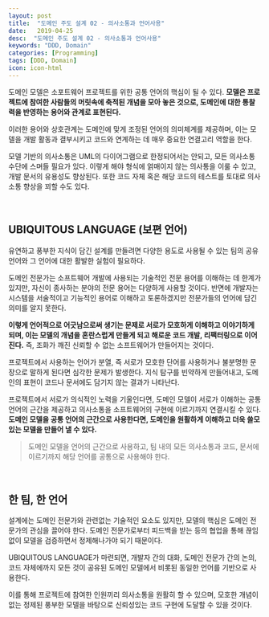 ```yaml
---
layout: post
title:  "도메인 주도 설계 02 - 의사소통과 언어사용"
date:   2019-04-25
desc:  "도메인 주도 설계 02 - 의사소통과 언어사용"
keywords: "DDD, Domain"
categories: [Programming]
tags: [DDD, Domain]
icon: icon-html
---
```


도메인 모델은 소포트웨어 프로젝트를 위한 공통 언어의 핵심이 될 수 있다. **모델은 프로젝트에 참여한 사람들의 머릿속에 축적된 개념을 모아 놓은 것으로, 도메인에 대한 통찰력을 반영하는 용어와 관계로 표현된다.**

이러한 용어와 상호관계는 도메인에 맞게 조정된 언어의 의미체계를 제공하며, 이는 모델을 개발 활동과 결부시키고 코드와 연계하는 데 매우 중요한 연결고리 역할을 한다.

모델 기반의 의사소통은 UML의 다이어그램으로 한정되어서는 안되고, 모든 의사소통 수단에 스며들 필요가 있다. 이렇게 해야 형식에 얽매이지 않는 의사통을 이룰 수 있고, 개발 문서의 유용성도 향상된다. 또한 코드 자체 혹은 해당 코드의 테스트를 토대로 의사소통 향상을 꾀할 수도 있다.

<br>

## UBIQUITOUS LANGUAGE (보편 언어)

유연하고 풍부한 지식이 담긴 설계를 만들려면 다양한 용도로 사용될 수 있는 팀의 공유 언어와 그 언어에 대한 활발한 실험이 필요하다.

도메인 전문가는 소프트웨어 개발에 사용되는 기술적인 전문 용어를 이해하는 데 한계가 있지만, 자신이 종사하는 분야의 전문 용어는 다양하게 사용할 것이다. 반면에 개발자는 시스템을 서술적이고 기능적인 용어로 이해하고 토론하겠지만 전문가들의 언어에 담긴 의미를 알지 못한다.

**이렇게 언어적으로 어긋남으로써 생기는 문제로 서로가 모호하게 이해하고 이야기하게 되며, 이는 모델의 개념을 혼란스럽게 만들게 되고 해로운 코드 개발, 리팩터링으로 이어진다.** 즉, 조화가 깨진 신뢰할 수 없는 소프트웨어가 만들어지는 것이다.

프로젝트에서 사용하는 언어가 분열, 즉 서로가 모호한 단어를 사용하거나 불분명한 문장으로 말하게 된다면 심각한 문제가 발생한다. 지식 탐구를 빈약하게 만들어내고, 도메인의 표현이 코드나 문서에도 담기지 않는 결과가 나타난다.

프로젝트에서 서로가 의식적인 노력을 기울인다면, 도메인 모델이 서로가 이해하는 공통 언어의 근간을 제공하고 의사소통을 소프트웨어의 구현에 이르기까지 연결시킬 수 있다. **도메인 모델을 공통 언어의 근간으로 사용한다면, 도메인을 원활하게 이해하고 더욱 쓸모 있는 모델을 만들어 낼 수 있다.**

> 도메인 모델을 언어의 근간으로 사용하고, 팀 내의 모든 의사소통과 코드, 문서에 이르기까지 해당 언어를 공통으로 사용해야 한다.

<br>

## 한 팀, 한 언어

설계에는 도메인 전문가와 관련없는 기술적인 요소도 있지만, 모델의 핵심은 도메인 전문가의 관심을 끌어야 한다. 도메인 전문가로부터 피드백을 받는 등의 협업을 통해 끊임없이 모델을 검증하면서 정제해나가야 되기 때문이다.

UBIQUITOUS LANGUAGE가 마련되면, 개발자 간의 대화, 도메인 전문가 간의 논의, 코드 자체에까지 모든 것이 공유된 도메인 모델에서 비롯된 동일한 언어를 기반으로 사용한다.

이를 통해 프로젝트에 참여한 인원끼리 의사소통을 원활히 할 수 있으며, 모호한 개념이 없는 정제된 풍부한 모델을 바탕으로 신뢰성있는 코드 구현에 도달할 수 있을 것이다.
